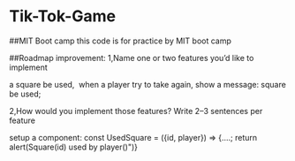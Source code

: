 # Tik-Tok-Game
##MIT Boot camp
this code is for practice by MIT boot camp

##Roadmap
improvement:
1,Name one or two features you’d like to implement

a square be used,  when a player try to take again, show a message: square be used;

2,How would you implement those features? Write 2–3 sentences per feature

setup a component: const UsedSquare = ({id, player}) => {....; return alert(Square(id) used by player()")}
